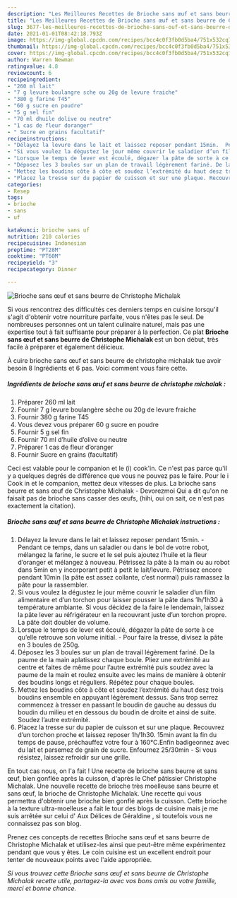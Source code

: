 ```yaml
---
description: "Les Meilleures Recettes de Brioche sans œuf et sans beurre de Christophe Michalak"
title: "Les Meilleures Recettes de Brioche sans œuf et sans beurre de Christophe Michalak"
slug: 3677-les-meilleures-recettes-de-brioche-sans-ouf-et-sans-beurre-de-christophe-michalak
date: 2021-01-01T08:42:18.793Z
image: https://img-global.cpcdn.com/recipes/bcc4c0f3fb0d5ba4/751x532cq70/brioche-sans-oeuf-et-sans-beurre-de-christophe-michalak-photo-principale-de-la-recette.jpg
thumbnail: https://img-global.cpcdn.com/recipes/bcc4c0f3fb0d5ba4/751x532cq70/brioche-sans-oeuf-et-sans-beurre-de-christophe-michalak-photo-principale-de-la-recette.jpg
cover: https://img-global.cpcdn.com/recipes/bcc4c0f3fb0d5ba4/751x532cq70/brioche-sans-oeuf-et-sans-beurre-de-christophe-michalak-photo-principale-de-la-recette.jpg
author: Warren Newman
ratingvalue: 4.8
reviewcount: 6
recipeingredient:
- "260 ml lait"
- "7 g levure boulangre sche ou 20g de levure fraiche"
- "380 g farine T45"
- "60 g sucre en poudre"
- "5 g sel fin"
- "70 ml dhuile dolive ou neutre"
- "1 cas de fleur doranger"
- " Sucre en grains facultatif"
recipeinstructions:
- "Délayez la levure dans le lait et laissez reposer pendant 15min.  Pendant ce temps, dans un saladier ou dans le bol de votre robot, mélangez la farine, le sucre et le sel puis ajoutez l’huile et la fleur d’oranger et mélangez à nouveau. Pétrissez la pâte à la main ou au robot dans 5min en y incorporant petit à petit le lait/levure. Pétrissez encore pendant 10min (la pâte est assez collante, c’est normal) puis ramassez la pâte pour la rassembler."
- "Si vous voulez la dégustez le jour même couvrir le saladier d’un film alimentaire et d’un torchon pour laisser pousser la pâte dans 1h/1h30 à température ambiante. Si vous décidez de la faire le lendemain, laissez la pâte lever au réfrigérateur en la recouvrant juste d’un torchon propre. La pâte doit doubler de volume."
- "Lorsque le temps de lever est écoulé, dégazer la pâte de sorte à ce qu’elle retrouve son volume initial.  Pour faire la tresse, divisez la pâte en 3 boules de 250g."
- "Déposez les 3 boules sur un plan de travail légèrement fariné. De la paume de la main aplatissez chaque boule. Pliez une extrémité au centre et faites de même pour l’autre extrémité puis soudez avec la paume de la main et roulez ensuite avec les mains de manière à obtenir des boudins longs et réguliers. Répétez pour chaque boules."
- "Mettez les boudins côte à côte et soudez l’extrémité du haut desz trois boudins ensemble en appuyant légèrement dessus. Sans trop serrez commencez à tresser en passant le boudin de gauche au dessus du boudin du milieu et en dessous du boudin de droite et ainsi de suite. Soudez l’autre extrémité."
- "Placez la tresse sur du papier de cuisson et sur une plaque. Recouvrez d’un torchon proche et laissez reposer 1h/1h30. 15min avant la fin du temps de pause, préchauffez votre four à 160°C.Enfin badigeonnez avec du lait et parsemez de grain de sucre. Enfournez 25/30min  Si vous résistez, laissez refroidir sur une grille."
categories:
- Resep
tags:
- brioche
- sans
- uf

katakunci: brioche sans uf 
nutrition: 210 calories
recipecuisine: Indonesian
preptime: "PT28M"
cooktime: "PT60M"
recipeyield: "3"
recipecategory: Dinner

---
```



![Brioche sans œuf et sans beurre de Christophe Michalak](https://img-global.cpcdn.com/recipes/bcc4c0f3fb0d5ba4/751x532cq70/brioche-sans-oeuf-et-sans-beurre-de-christophe-michalak-photo-principale-de-la-recette.jpg)

Si vous rencontrez des difficultés ces derniers temps en cuisine lorsqu'il s'agit d'obtenir votre nourriture parfaite, vous n'êtes pas le seul. De nombreuses personnes ont un talent culinaire naturel, mais pas une expertise tout à fait suffisante pour préparer à la perfection. Ce plat <strong> Brioche sans œuf et sans beurre de Christophe Michalak </strong> est un bon début, très facile à préparer et également délicieux.

<!--inarticleads1-->

À cuire brioche sans œuf et sans beurre de christophe michalak tue avoir besoin 8 Ingrédients et 6 pas. Voici comment vous faire cette.

##### Ingrédients de brioche sans œuf et sans beurre de christophe michalak :

1. Préparer 260 ml lait
1. Fournir 7 g levure boulangère sèche ou 20g de levure fraiche
1. Fournir 380 g farine T45
1. Vous devez vous préparer 60 g sucre en poudre
1. Fournir 5 g sel fin
1. Fournir 70 ml d’huile d’olive ou neutre
1. Préparer 1 cas de fleur d’oranger
1. Fournir  Sucre en grains (facultatif)


Ceci est valable pour le companion et le (i) cook&#39;in. Ce n&#39;est pas parce qu&#39;il y a quelques degrés de différence que vous ne pouvez pas le faire. Pour le i Cook in et le companion, mettez deux vitesses de plus. La brioche sans beurre et sans œuf de Christophe Michalak - Devorezmoi Qui a dit qu&#39;on ne faisait pas de brioche sans casser des œufs, (hihi, oui on sait, ce n&#39;est pas exactement la citation). 

<!--inarticleads2-->

##### Brioche sans œuf et sans beurre de Christophe Michalak instructions :

1. Délayez la levure dans le lait et laissez reposer pendant 15min.  - Pendant ce temps, dans un saladier ou dans le bol de votre robot, mélangez la farine, le sucre et le sel puis ajoutez l’huile et la fleur d’oranger et mélangez à nouveau. Pétrissez la pâte à la main ou au robot dans 5min en y incorporant petit à petit le lait/levure. Pétrissez encore pendant 10min (la pâte est assez collante, c’est normal) puis ramassez la pâte pour la rassembler.
1. Si vous voulez la dégustez le jour même couvrir le saladier d’un film alimentaire et d’un torchon pour laisser pousser la pâte dans 1h/1h30 à température ambiante. Si vous décidez de la faire le lendemain, laissez la pâte lever au réfrigérateur en la recouvrant juste d’un torchon propre. La pâte doit doubler de volume.
1. Lorsque le temps de lever est écoulé, dégazer la pâte de sorte à ce qu’elle retrouve son volume initial.  - Pour faire la tresse, divisez la pâte en 3 boules de 250g.
1. Déposez les 3 boules sur un plan de travail légèrement fariné. De la paume de la main aplatissez chaque boule. Pliez une extrémité au centre et faites de même pour l’autre extrémité puis soudez avec la paume de la main et roulez ensuite avec les mains de manière à obtenir des boudins longs et réguliers. Répétez pour chaque boules.
1. Mettez les boudins côte à côte et soudez l’extrémité du haut desz trois boudins ensemble en appuyant légèrement dessus. Sans trop serrez commencez à tresser en passant le boudin de gauche au dessus du boudin du milieu et en dessous du boudin de droite et ainsi de suite. Soudez l’autre extrémité.
1. Placez la tresse sur du papier de cuisson et sur une plaque. Recouvrez d’un torchon proche et laissez reposer 1h/1h30. 15min avant la fin du temps de pause, préchauffez votre four à 160°C.Enfin badigeonnez avec du lait et parsemez de grain de sucre. Enfournez 25/30min  - Si vous résistez, laissez refroidir sur une grille.


En tout cas nous, on l&#39;a fait ! Une recette de brioche sans beurre et sans œuf, bien gonflée après la cuisson, d&#39;après le Chef pâtissier Christophe Michalak. Une nouvelle recette de brioche très moelleuse sans beurre et sans œuf, la brioche de Christophe Michalak. Une recette qui vous permettra d&#39;obtenir une brioche bien gonflé après la cuisson. Cette brioche à la texture ultra-moelleuse a fait le tour des blogs de cuisine mais je me suis arrêtée sur celui d&#39; Aux Délices de Géraldine , si toutefois vous ne connaissez pas son blog. 

<!--inarticleads1-->

<p>
Prenez ces concepts de recettes Brioche sans œuf et sans beurre de Christophe Michalak et utilisez-les ainsi que peut-être même expérimentez pendant que vous y êtes. Le coin cuisine est un excellent endroit pour tenter de nouveaux points avec l'aide appropriée.
</p>

<p>
<i>Si vous trouvez cette Brioche sans œuf et sans beurre de Christophe Michalak recette utile, partagez-la avec vos bons amis ou votre famille, merci et bonne chance.</i>
</p>
